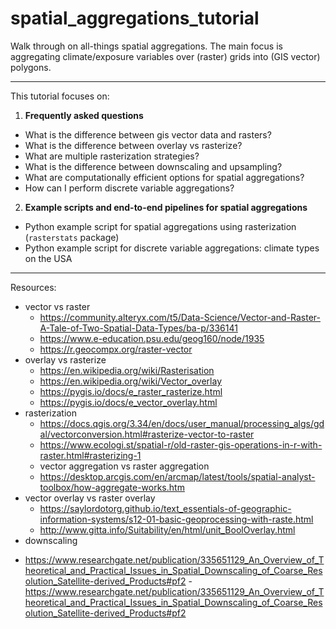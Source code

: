 # spatial_aggregations_tutorial
Walk through on all-things spatial aggregations. The main focus is aggregating climate/exposure variables over (raster) grids into (GIS vector) polygons. 

____

This tutorial focuses on:

1. **Frequently asked questions**

* What is the difference between gis vector data and rasters?
* What is the difference between overlay vs rasterize?
* What are multiple rasterization strategies?
* What is the difference between downscaling and upsampling?
* What are computationally efficient options for spatial aggregations?
* How can I perform discrete variable aggregations?

2. **Example scripts and end-to-end pipelines for spatial aggregations**

* Python example script for spatial aggregations using rasterization (`rasterstats` package)
* Python example script for discrete variable aggregations: climate types on the USA


_____

Resources: 
* vector vs raster
  - https://community.alteryx.com/t5/Data-Science/Vector-and-Raster-A-Tale-of-Two-Spatial-Data-Types/ba-p/336141
  - https://www.e-education.psu.edu/geog160/node/1935
  - https://r.geocompx.org/raster-vector
* overlay vs rasterize
  - https://en.wikipedia.org/wiki/Rasterisation
  - https://en.wikipedia.org/wiki/Vector_overlay
  - https://pygis.io/docs/e_raster_rasterize.html
  - https://pygis.io/docs/e_vector_overlay.html
* rasterization
  - https://docs.qgis.org/3.34/en/docs/user_manual/processing_algs/gdal/vectorconversion.html#rasterize-vector-to-raster
  - https://www.ecologi.st/spatial-r/old-raster-gis-operations-in-r-with-raster.html#rasterizing-1
  - vector aggregation vs raster aggregation 
  - https://desktop.arcgis.com/en/arcmap/latest/tools/spatial-analyst-toolbox/how-aggregate-works.htm
* vector overlay vs raster overlay 
  - https://saylordotorg.github.io/text_essentials-of-geographic-information-systems/s12-01-basic-geoprocessing-with-raste.html
  - http://www.gitta.info/Suitability/en/html/unit_BoolOverlay.html
* downscaling
 
 - https://www.researchgate.net/publication/335651129_An_Overview_of_Theoretical_and_Practical_Issues_in_Spatial_Downscaling_of_Coarse_Resolution_Satellite-derived_Products#pf2
  -https://www.researchgate.net/publication/335651129_An_Overview_of_Theoretical_and_Practical_Issues_in_Spatial_Downscaling_of_Coarse_Resolution_Satellite-derived_Products#pf2
